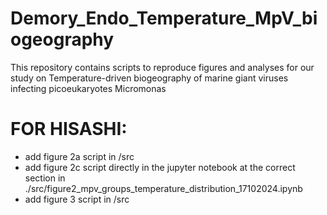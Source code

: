 # Demory_Endo_Temperature_MpV_biogeography
 This repository contains scripts to reproduce figures and analyses for our study on Temperature-driven biogeography of marine giant viruses infecting picoeukaryotes Micromonas

# FOR HISASHI:
- add figure 2a script in /src
- add figure 2c script directly in the jupyter notebook at the correct section in ./src/figure2_mpv_groups_temperature_distribution_17102024.ipynb
- add figure 3 script in /src
